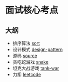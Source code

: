# 面试核心考点

## 大纲
* 排序算法 [sort](src/test/java/com/bigdata/sort)
* 设计模式 [design-pattern](src/test/java/com/bigdata/designpattern)
* 源码 [source](src/test/java/com/bigdata/source) 
* 贪吃蛇游戏 [snake](src/main/java/com/bigdata/ma/game/snake)
* 坦克大战游戏 [tank-war](src/main/java/com/bigdata/ma/game/tank)
* 力扣 [leetcode](src/test/java/com/bigdata/leetcode)





